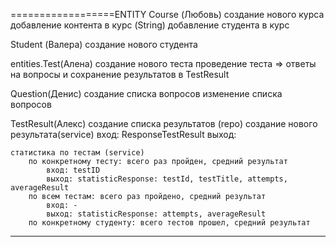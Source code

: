 
==================ENTITY
Course (Любовь)
    создание нового курса
    добавление контента в курс (String)
    добавление студента в курс


Student (Валера)
    создание нового студента

entities.Test(Алена)
    создание нового теста
    проведение теста => ответы на вопросы и сохранение результатов в TestResult

Question(Денис)
    создание списка вопросов
    изменение списка вопросов

TestResult(Алекс)
    создание списка результатов (repo)
    создание нового результата(service)
        вход: ResponseTestResult
        выход: 

    статистика по тестам (service)
        по конкретному тесту: всего раз пройден, средний результат
            вход: testID
            выход: statisticResponse: testId, testTitle, attempts, averageResult
        по всем тестам: всего раз пройдено, средний результат
            вход: -
            выход: statisticResponse: attempts, averageResult
        по конкретному студенту: всего тестов прошел, средний результат
        
______________________________________________________________________
